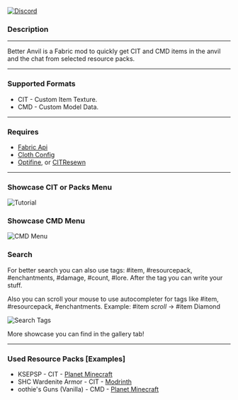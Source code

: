 [![Discord](https://cdn.discordapp.com/attachments/622183123681017867/1142042145356779631/discord.png)](https://discord.gg/NZzxdkrV4s)

### Description

---

Better Anvil is a Fabric mod to quickly get CIT and CMD items in the anvil and the chat from selected resource packs.

---

### Supported Formats
- CIT - Custom Item Texture.
- CMD - Custom Model Data.

---

### Requires
- [Fabric Api](https://modrinth.com/mod/fabric-api)
- [Cloth Config](https://modrinth.com/mod/cloth-config)
- [Optifine](https://optifine.net/), or [CITResewn](https://modrinth.com/mod/cit-resewn)

---

### Showcase CIT or Packs Menu

![Tutorial](https://cdn.discordapp.com/attachments/622183123681017867/1180554442098085888/Tutorial.png)

### Showcase CMD Menu

![CMD Menu](https://cdn.discordapp.com/attachments/622183123681017867/1180555590607581274/Custom_Model_Data_Menu_Tutorial.png)

### Search
For better search you can also use tags: #item, #resourcepack, #enchantments, #damage, #count, #lore. After the tag you can write your stuff.

Also you can scroll your mouse to use autocompleter for tags like #item, #resourcepack, #enchantments.
Example: #item *scroll* -&gt; #item Diamond

![Search Tags](https://cdn.discordapp.com/attachments/622183123681017867/1180551142388793444/Search_Tags.png)

More showcase you can find in the gallery tab!

---

### Used Resource Packs [Examples]
- KSEPSP - CIT - [Planet Minecraft](https://www.planetminecraft.com/texture-pack/ksepsp-v8-0/)
- SHC Wardenite Armor - CIT - [Modrinth](https://modrinth.com/resourcepack/shc-wardenite-armor)
- oothie's Guns (Vanilla) - CMD - [Planet Minecraft](https://www.planetminecraft.com/texture-pack/oothie-s-guns-vanilla/)

